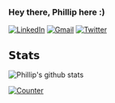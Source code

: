 ### Hey there, Phillip here :)

[![LinkedIn](https://img.shields.io/badge/-Phillip-blue?style=flat-square&logo=Linkedin&logoColor=white&link=https://www.linkedin.com/in/phillip-mortari-375b7261/)](https://www.linkedin.com/in/phillip-mortari-375b7261/)
[![Gmail](https://img.shields.io/badge/-pmortari-c14438?style=flat&logo=Gmail&logoColor=white)](mailto:pmortari@gmail.com)
[![Twitter](https://img.shields.io/badge/-@pmortari-%231DA1F2?style=flat-square&logo=twitter&logoColor=ffffff)](https://twitter.com/pmortari)


## 𝗦𝘁𝗮𝘁𝘀

![Phillip's github stats](https://github-readme-stats.vercel.app/api?username=pmortari&show_icons=true&theme=dracula)

[![Counter](https://vistr.dev/badge?repo=pmortari.pmortari&corners=square)](https://github.com/pmortari/vistr.dev)
